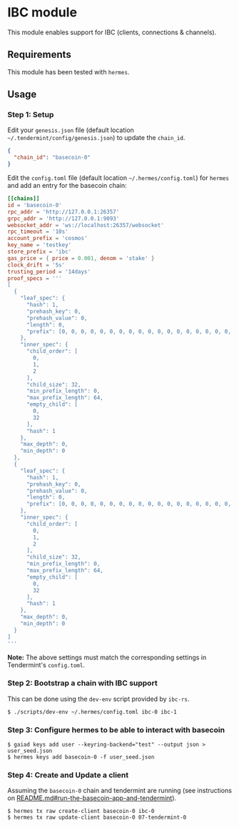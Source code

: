# IBC module

This module enables support for IBC (clients, connections & channels).

## Requirements
This module has been tested with `hermes`.

## Usage

### Step 1: Setup
Edit your `genesis.json` file (default location `~/.tendermint/config/genesis.json`) to update the `chain_id`.
```json
{
  "chain_id": "basecoin-0"
}
```

Edit the `config.toml` file (default location `~/.hermes/config.toml`) for `hermes` and add an entry for the basecoin chain:
```toml
[[chains]]
id = 'basecoin-0'
rpc_addr = 'http://127.0.0.1:26357'
grpc_addr = 'http://127.0.0.1:9093'
websocket_addr = 'ws://localhost:26357/websocket'
rpc_timeout = '10s'
account_prefix = 'cosmos'
key_name = 'testkey'
store_prefix = 'ibc'
gas_price = { price = 0.001, denom = 'stake' }
clock_drift = '5s'
trusting_period = '14days'
proof_specs = '''
[
  {
    "leaf_spec": {
      "hash": 1,
      "prehash_key": 0,
      "prehash_value": 0,
      "length": 0,
      "prefix": [0, 0, 0, 0, 0, 0, 0, 0, 0, 0, 0, 0, 0, 0, 0, 0, 0, 0, 0, 0, 0, 0, 0, 0, 0, 0, 0, 0, 0, 0, 0, 0, 0, 0, 0, 0, 0, 0, 0, 0, 0, 0, 0, 0, 0, 0, 0, 0, 0, 0, 0, 0, 0, 0, 0, 0, 0, 0, 0, 0, 0, 0, 0, 0]
    },
    "inner_spec": {
      "child_order": [
        0,
        1,
        2
      ],
      "child_size": 32,
      "min_prefix_length": 0,
      "max_prefix_length": 64,
      "empty_child": [
        0,
        32
      ],
      "hash": 1
    },
    "max_depth": 0,
    "min_depth": 0
  },
  {
    "leaf_spec": {
      "hash": 1,
      "prehash_key": 0,
      "prehash_value": 0,
      "length": 0,
      "prefix": [0, 0, 0, 0, 0, 0, 0, 0, 0, 0, 0, 0, 0, 0, 0, 0, 0, 0, 0, 0, 0, 0, 0, 0, 0, 0, 0, 0, 0, 0, 0, 0, 0, 0, 0, 0, 0, 0, 0, 0, 0, 0, 0, 0, 0, 0, 0, 0, 0, 0, 0, 0, 0, 0, 0, 0, 0, 0, 0, 0, 0, 0, 0, 0]
    },
    "inner_spec": {
      "child_order": [
        0,
        1,
        2
      ],
      "child_size": 32,
      "min_prefix_length": 0,
      "max_prefix_length": 64,
      "empty_child": [
        0,
        32
      ],
      "hash": 1
    },
    "max_depth": 0,
    "min_depth": 0
  }
]
'''
```
**Note:** The above settings must match the corresponding settings in Tendermint's `config.toml`. 

### Step 2: Bootstrap a chain with IBC support
This can be done using the `dev-env` script provided by `ibc-rs`.
```shell
$ ./scripts/dev-env ~/.hermes/config.toml ibc-0 ibc-1
```

### Step 3: Configure hermes to be able to interact with basecoin
```shell
$ gaiad keys add user --keyring-backend="test" --output json > user_seed.json
$ hermes keys add basecoin-0 -f user_seed.json
```

### Step 4: Create and Update a client
Assuming the `basecoin-0` chain and tendermint are running (see instructions on [README.md#run-the-basecoin-app-and-tendermint](../../README.md#step-4-run-the-basecoin-app-and-tendermint)). 
```shell
$ hermes tx raw create-client basecoin-0 ibc-0
$ hermes tx raw update-client basecoin-0 07-tendermint-0
```
